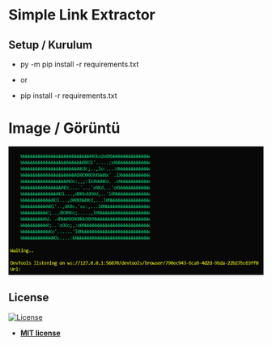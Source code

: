 # Simple Link Extractor

## Setup / Kurulum 

* py -m pip install -r requirements.txt
- or
* pip install -r requirements.txt

# Image / Görüntü
![Image](https://github.com/1nnr3d/simple-link-extractor/blob/main/image.PNG)

## License

[![License](http://img.shields.io/:license-mit-blue.svg?style=flat-square)](http://badges.mit-license.org)

- **[MIT license](http://opensource.org/licenses/mit-license.php)**
